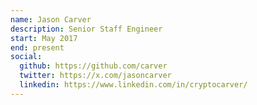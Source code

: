 ```yaml
---
name: Jason Carver
description: Senior Staff Engineer
start: May 2017
end: present
social:
  github: https://github.com/carver
  twitter: https://x.com/jasoncarver
  linkedin: https://www.linkedin.com/in/cryptocarver/
---
```


